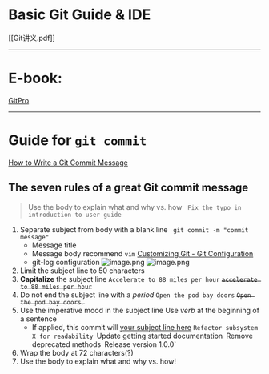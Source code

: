 # Basic Git Guide & IDE 
 [[Git讲义.pdf]]

---
# E-book:
[GitPro](https://git-scm.com/book/en/v2)

---
# Guide for `git commit`
[How to Write a Git Commit Message](https://cbea.ms/git-commit/)
## The seven rules of a great Git commit message
> Use the body to explain what and why vs. how
	 ` Fix the typo in introduction to user guide`

1. Separate subject from body with a blank line
	` git commit -m "commit message"`
	- Message title
	- Message body
		recommend `vim`
		[Customizing Git - Git Configuration](https://git-scm.com/book/en/v2/Customizing-Git-Git-Configuration)
	- git-log configuration
		![image.png](https://pokemongle-images-1319763739.cos.ap-nanjing.myqcloud.com/sandox/img/202404162313001.png)
		![image.png](https://pokemongle-images-1319763739.cos.ap-nanjing.myqcloud.com/sandox/img/202404162314335.png)
2. Limit the subject line to 50 characters
3. **Capitalize** the subject line 
	`Accelerate to 88 miles per hour`
	~~`accelerate to 88 miles per hour`~~
4. Do not end the subject line with a *period*
	`Open the pod bay doors`
	~~`Open the pod bay doors.`~~
5. Use the imperative mood in the subject line
	Use *verb* at the beginning of a sentence
	- If applied, this commit will <u>your subject line here</u>
	`Refactor subsystem X for readability
	`Update getting started documentation`
	`Remove deprecated methods`
	`Release version 1.0.0`
6. Wrap the body at 72 characters(?)
7. Use the body to explain what and why vs. how!






 